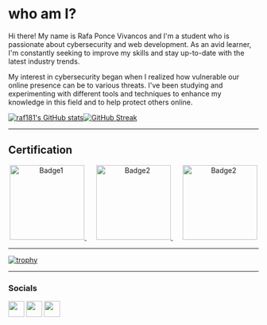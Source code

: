 # who am I?
Hi there! My name is Rafa Ponce Vivancos and I'm a student who is passionate about cybersecurity and web development. As an avid learner, I'm constantly seeking to improve my skills and stay up-to-date with the latest industry trends.

My interest in cybersecurity began when I realized how vulnerable our online presence can be to various threats. I've been studying and experimenting with different tools and techniques to enhance my knowledge in this field and to help protect others online.


<a href="http://www.github.com/raf181"><img src="https://github-readme-stats.vercel.app/api?username=raf181&show_icons=true&hide=&count_private=true&title_color=3382ed&text_color=ffffff&icon_color=facc15&bg_color=1c1917&hide_border=true&show_icons=true" alt="raf181's GitHub stats" /></a>[![GitHub Streak](https://streak-stats.demolab.com?user=raf181&theme=dracula&hide_border=true&border_radius=10&date_format=M%20j%5B%2C%20Y%5D)](https://git.io/streak-stats)
<hr>

## Certification

<p align="center">
  <a href="https://www.credly.com/badges/cd83f4ea-92f9-448c-a0ed-89d5aff66641/public_url">
    <img src="https://github.com/raf181/raf181/assets/93051606/223d8ddd-ce83-42f4-8f36-4d084bba3c07" alt="Badge1" width="150" height="150">
  </a>
  &nbsp;&nbsp;&nbsp;&nbsp;
  <a href="https://www.credly.com/badges/cd83f4ea-92f9-448c-a0ed-89d5aff66641/public_url">
    <img src="https://github.com/raf181/raf181/assets/93051606/a616342a-c7c6-4c28-98b2-b0461abd9893" alt="Badge2" width="150" height="150">
  </a>
  &nbsp;&nbsp;&nbsp;&nbsp;
  <a href="https://www.credly.com/badges/ddcef372-6ead-4978-9b75-dfe48abca565/public_url">
    <img src="https://github.com/raf181/raf181/assets/93051606/eefdce47-5eab-4bb8-9cda-b657802b9ace" alt="Badge2" width="150" height="150">
  </a>
</p>

<hr>

[![trophy](https://github-profile-trophy.vercel.app/?username=raf181&theme=darkhub)](https://github.com/ryo-ma/github-profile-trophy)
<hr>

### Socials

<p align="left"> <a href="https://discord.com/users/raf181_#7154" target="_blank" rel="noreferrer"><img src="https://raw.githubusercontent.com/danielcranney/readme-generator/main/public/icons/socials/discord.svg" width="32" height="32" /></a> <a href="https://www.github.com/raf181" target="_blank" rel="noreferrer"><img src="https://raw.githubusercontent.com/danielcranney/readme-generator/main/public/icons/socials/github-dark.svg" width="32" height="32" /></a> <a href="http://www.instagram.com/raf181_" target="_blank" rel="noreferrer"><img src="https://raw.githubusercontent.com/danielcranney/readme-generator/main/public/icons/socials/instagram.svg" width="32" height="32" /></a></p>
